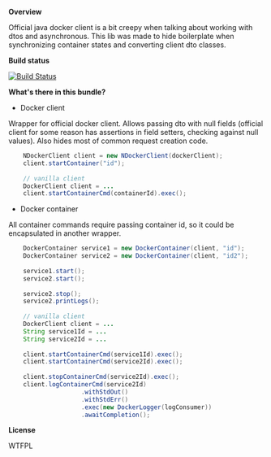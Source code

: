 **Overview**

Official java docker client is a bit creepy when talking about working
with dtos and asynchronous. This lib was made to hide boilerplate when
synchronizing container states and converting client dto classes.

**Build status**

[![Build Status](https://travis-ci.org/nginate/commons-docker.svg?branch=master)](https://travis-ci.org/nginate/commons-docker)

**What's there in this bundle?**

* Docker client

Wrapper for official docker client. Allows passing dto with null fields 
(official client for some reason has assertions in field setters,
checking against null values). Also hides most of common request 
creation code.

```java
    NDockerClient client = new NDockerClient(dockerClient);
    client.startContainer("id");
    
    // vanilla client
    DockerClient client = ...
    client.startContainerCmd(containerId).exec();
```

* Docker container

All container commands require passing container id, so it could be 
encapsulated in another wrapper.

```java
    DockerContainer service1 = new DockerContainer(client, "id");
    DockerContainer service2 = new DockerContainer(client, "id2");
    
    service1.start();
    service2.start();
    
    service2.stop();
    service2.printLogs();
    
    // vanilla client
    DockerClient client = ...
    String service1Id = ...
    String service2Id = ...
        
    client.startContainerCmd(service1Id).exec();
    client.startContainerCmd(service2Id).exec();
    
    client.stopContainerCmd(service2Id).exec();
    client.logContainerCmd(service2Id)
                    .withStdOut()
                    .withStdErr()
                    .exec(new DockerLogger(logConsumer))
                    .awaitCompletion();
```

**License**

<a href="http://www.wtfpl.net/"><img
       src="http://www.wtfpl.net/wp-content/uploads/2012/12/wtfpl-badge-4.png"
       width="80" height="15" alt="WTFPL" /></a>